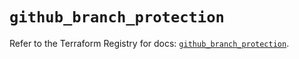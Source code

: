 # `github_branch_protection`

Refer to the Terraform Registry for docs: [`github_branch_protection`](https://registry.terraform.io/providers/integrations/github/6.2.0/docs/resources/branch_protection).

